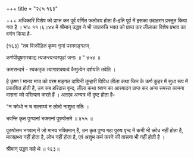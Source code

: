 +++
title = "२८५ १६३"

+++
अधिकारि विशेष को प्राप्त कर पूर्व वर्णित फलोदय होता है-इति पूर्व में इसका उदाहरण प्रस्तुत किया गया है । भा० ११।६।४४ में श्रीमान् उद्धव ने भी जातरुचि भक्त को प्राप्त कर लीलाका विशेष प्रभाव का वर्णन किया है- 

(१६३) "तव विक्रीड़ितं कृष्ण नृणां परममङ्गलम् 

कर्णपीयूषमास्वाद्य त्यजन्त्यन्यस्पृहां जनाः ॥ " ४५४ ॥ 

क्रमसन्दर्भ - स्वकतृक त्यागाशक्यत्वं कैमुत्येन दर्शयति तवेति । 

हे कृष्ण ! मानव मात्र को परम मङ्गल दायिनी तुम्हारी विविध लीला कथा जिन के कर्ण कुहर में सुधा रूप में प्रकाशित होती है, उन सब हरिदास वृन्द, लीला कथा श्रवण का आस्वादन प्राप्त कर अन्य समस्त कामना वासना को परित्याग करते हैं । अतएव अन्यत्र भी दृष्ट होता है- 

"न क्रोधो न च मात्सय्यं न लोभो नाशुभा मतिः । 

भवन्ति कृत पुण्यानां भक्तानां पुरुषोत्तमे ॥ ४५५ ॥ 

पुरुषोत्तम भगवान् में जो मानव भक्तिमान् हैं, उन कृत पुण्य महा पुरुष वृन्द में कभी भी क्रोध नहीं होता है, मात्सय्र्थ्य नहीं होता है, लोभ नहीं होता है, एवं अशुभ कर्म करने की वासना भी नहीं होती है । 

श्रीमान् उद्धव कहे थे ॥ १६३॥ 
